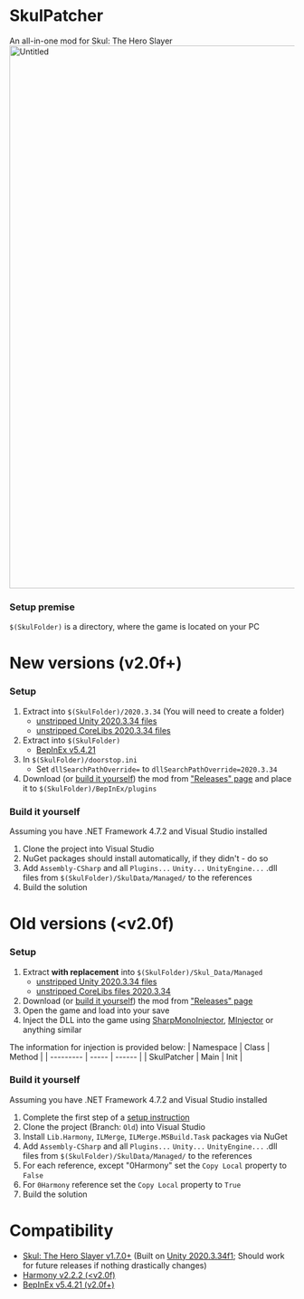 # SkulPatcher
An all-in-one mod for Skul: The Hero Slayer
<img width="960" alt="Untitled" src="https://user-images.githubusercontent.com/45824078/219701252-5056858f-4361-4e11-8a62-a9317a71830c.png">

### Setup premise
`$(SkulFolder)` is a directory, where the game is located on your PC

# New versions (v2.0f+)
### Setup
1. Extract into `$(SkulFolder)/2020.3.34` (You will need to create a folder)
    - [unstripped Unity 2020.3.34 files](https://unity.bepinex.dev/libraries/2020.3.34.zip)
    - [unstripped CoreLibs 2020.3.34 files](https://unity.bepinex.dev/corlibs/2020.3.34.zip)
2. Extract into `$(SkulFolder)`
    - [BepInEx v5.4.21](https://github.com/BepInEx/BepInEx/releases/tag/v5.4.21)
3. In `$(SkulFolder)/doorstop.ini`
    - Set `dllSearchPathOverride=` to `dllSearchPathOverride=2020.3.34`
4. Download (or [build it yourself](#build-it-yourself)) the mod from ["Releases" page](https://github.com/limtis0/SkulPatcher/releases) and place it to `$(SkulFolder)/BepInEx/plugins`

### Build it yourself
Assuming you have .NET Framework 4.7.2 and Visual Studio installed
1. Clone the project into Visual Studio
2. NuGet packages should install automatically, if they didn't - do so
3. Add `Assembly-CSharp` and all `Plugins...` `Unity...` `UnityEngine...` .dll files from `$(SkulFolder)/SkulData/Managed/` to the references
4. Build the solution

# Old versions (<v2.0f)
### Setup
1. Extract **with replacement** into `$(SkulFolder)/Skul_Data/Managed`
    - [unstripped Unity 2020.3.34 files](https://unity.bepinex.dev/libraries/2020.3.34.zip)
    - [unstripped CoreLibs files 2020.3.34](https://unity.bepinex.dev/corlibs/2020.3.34.zip)
2. Download (or [build it yourself](#build-it-yourself-1)) the mod from ["Releases" page](https://github.com/limtis0/SkulPatcher/releases)
3. Open the game and load into your save
4. Inject the DLL into the game using [SharpMonoInjector](https://github.com/warbler/SharpMonoInjector), [MInjector](https://github.com/EquiFox/MInjector) or anything similar

The information for injection is provided below:
| Namespace | Class | Method |
| --------- | ----- | ------ |
| SkulPatcher | Main | Init |

### Build it yourself
Assuming you have .NET Framework 4.7.2 and Visual Studio installed
1. Complete the first step of a [setup instruction](#setup-1)
2. Clone the project (Branch: `Old`) into Visual Studio
3. Install `Lib.Harmony`, `ILMerge`, `ILMerge.MSBuild.Task` packages via NuGet
4. Add `Assembly-CSharp` and all `Plugins...` `Unity...` `UnityEngine...` .dll files from `$(SkulFolder)/SkulData/Managed/` to the references
5. For each reference, except "0Harmony" set the `Copy Local` property to `False`
6. For `0Harmony` reference set the `Copy Local` property to `True`
7. Build the solution


# Compatibility
- [Skul: The Hero Slayer v1.7.0+](https://store.steampowered.com/news/app/1147560/view/5283318909430116714) (Built on [Unity 2020.3.34f1](https://unity.com/releases/editor/whats-new/2020.3.34); Should work for future releases if nothing drastically changes)
- [Harmony v2.2.2 (<v2.0f)](https://github.com/pardeike/Harmony/releases/tag/v2.2.2.0)
- [BepInEx v5.4.21 (v2.0f+)](https://github.com/BepInEx/BepInEx/releases/tag/v5.4.21)
